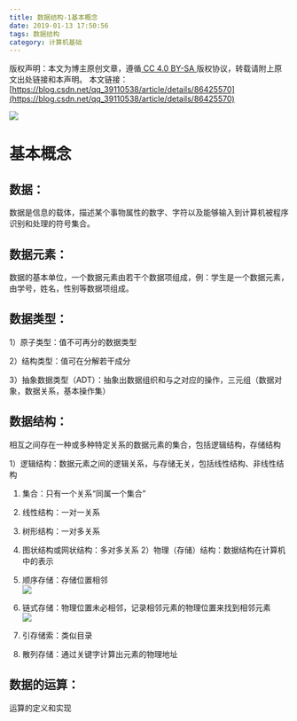 ```yaml
---
title: 数据结构-1基本概念
date: 2019-01-13 17:50:56
tags: 数据结构
category: 计算机基础
---
```

 [ ](http://creativecommons.org/licenses/by-sa/4.0/) 版权声明：本文为博主原创文章，遵循[ CC 4.0 BY-SA ](http://creativecommons.org/licenses/by-sa/4.0/)版权协议，转载请附上原文出处链接和本声明。  本文链接：[https://blog.csdn.net/qq_39110538/article/details/86425570](https://blog.csdn.net/qq_39110538/article/details/86425570)   
    
   ![](https://img-blog.csdnimg.cn/20190113174611198.png?x-oss-process=image/watermark,type_ZmFuZ3poZW5naGVpdGk,shadow_10,text_aHR0cHM6Ly9ibG9nLmNzZG4ubmV0L3FxXzM5MTEwNTM4,size_16,color_FFFFFF,t_70)

 
# 基本概念

 
## 数据：

 数据是信息的载体，描述某个事物属性的数字、字符以及能够输入到计算机被程序识别和处理的符号集合。

 
## 数据元素：

 数据的基本单位，一个数据元素由若干个数据项组成，例：学生是一个数据元素，由学号，姓名，性别等数据项组成。

 
## 数据类型：

 1）原子类型：值不可再分的数据类型

 2）结构类型：值可在分解若干成分

 3）抽象数据类型（ADT）：抽象出数据组织和与之对应的操作，三元组（数据对象，数据关系，基本操作集）

 
## 数据结构：

 相互之间存在一种或多种特定关系的数据元素的集合，包括逻辑结构，存储结构

 1）逻辑结构：数据元素之间的逻辑关系，与存储无关，包括线性结构、非线性结构

 
  1. 集合：只有一个关系“同属一个集合” 
  3. 线性结构：一对一关系 
  5. 树形结构：一对多关系 
  7. 图状结构或网状结构：多对多关系 2）物理（存储）结构：数据结构在计算机中的表示

 
  1. 顺序存储：存储位置相邻  
     ![](https://img-blog.csdnimg.cn/20190113174145693.png) 
  3. 链式存储：物理位置未必相邻，记录相邻元素的物理位置来找到相邻元素  
     ![](https://img-blog.csdnimg.cn/20190113174234671.png?x-oss-process=image/watermark,type_ZmFuZ3poZW5naGVpdGk,shadow_10,text_aHR0cHM6Ly9ibG9nLmNzZG4ubmV0L3FxXzM5MTEwNTM4,size_16,color_FFFFFF,t_70) 
  5. 引存储索：类似目录 
  7. 散列存储：通过关键字计算出元素的物理地址 
## 数据的运算：

 运算的定义和实现

   
 